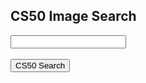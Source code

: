 <h2>CS50 Image Search</h2>

<form action="https://www.google.com/search" method="get">
<input name="q" type="text"/>
<br/>
<input name="tbm" value="isch" type="hidden"/>
<br/>
<input type="submit" value="CS50 Search"/>
</form>



